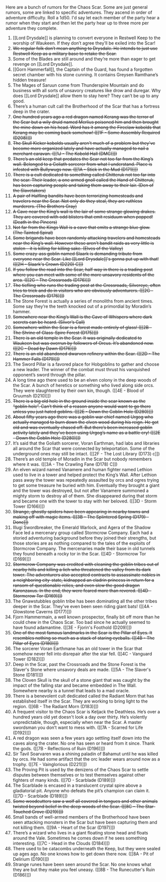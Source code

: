 Here are a bunch of rumors for the Chaos Scar. Some are just general rumors, some are linked to specific adventures. They ascend in order of adventure difficulty. Roll a 1d50. I'd say let each member of the party hear a rumor when they start and then let the party hear up to three more per adventure they complete.

1.  [[Lord Drysdale]] is planning to convert everyone in Restwell Keep to the worship of Waukeen. If they don’t agree they’ll be exiled into the Scar!
2.  ~~We regular folk don’t mean anything to Drysdale. He intends to just use Restwell Keep as a military base to retake the Scar.~~
3.  Some of the Blades are still around and they’re more than eager to get revenge on [[Lord Drysdale]].
4.  [[Gorn Hammerfall]], the Captain of the Guard, has found a forgotten secret chamber with his stone cunning. It contains Greysen Ramthane’s hidden treasure!
5.  The Mages of Saruun come from Thunderspire Mountain and do business with all sorts of unsavory creatures like drow and duregar. Why does [[Lord Drysdale]] allow them to stay here? They can’t be up to any good.
6.  There’s a human cult call the Brotherhood of the Scar that has a fortress deep in the crater.
7.  ~~One hundred years ago a red dragon named Kerang was the terror of the Scar but a wily druid named Merlius poisoned him and then brought the mine down on his head. Word has it among the Fireclaw kobolds that Kerang may be coming back somehow! ([[1F - Some Assembly Required (D208)]])~~
8.  ~~The Skull Kicker kobolds usually aren't much of a problem but they've become more organized lately and have actually managed to nail a merchant caravan. ([[1J - The Kobold Hall (DMG)]])~~
9.  ~~There’s an old keep that predates the Scar not too far from the King’s wall. Belonged to a Goliath sorcerer from what I understand. Place is infested with Bullywugs now. ([[1A - Stick in the Mud (D171)]])~~
10.  ~~There is a cult dedicated to something called Chitteruk not too far into the scar. Their leader, a one armed gnoll called the Hand of Chitteruk, has been capturing people and taking them away to their lair. (Den of the Slavetakers)~~
11.  ~~A pair of Halfling bandits have been terrorizing homesteads and travelers near the Scar. Not only do they steal, they are ruthless murderers. (The Brothers Gray)~~
12.  ~~A Cave near the King’s wall is the lair of some strange glowing drakes. They are covered with odd blisters that emit residuum when popped! (Death in the Pincers)~~
13.  ~~Not far from the Kings Wall is a cave that emits a strange blue glow. (The Tainted Spiral)~~
14.  ~~Some brigands have been randomly attacking travelers and homesteads near the King’s wall. However these aren't bandit raids as very little is stolen – it is killing for killing sake. (Elves of the Valley)~~
15.  ~~Some crazy-ass goblin named Slaark is demanding tribute from everyone near the Scar. Like [[Lord Drysdale]]'s gonna put up with that! ([[2H - Slaark's Crown (D220) C]])~~
16.  ~~If you follow the road into the Scar, half way in there is a trading post where you can meet with some of the more unsavory residents of the area. ([[2G - The Crossroads (D176)]])~~
17.  ~~The tiefling who runs the trading post at the Crossroads, Silvereye, often tries to trick and do in visitors who are obviously adventurers. ([[2G - The Crossroads (D176)]])~~
18.  The Stone Forest is actually a series of monoliths from ancient times. Some say they’re the teeth knocked out of a primordial by Moradin’s hammer.
19.  ~~Somewhere near the King’s Wall is the Cave of Whispers where dark secrets can be heard. (Sliver’s Call)~~
20.  ~~Somewhere within the Scar is a forest made entirely of glass! ([[2B - The Shrine of Glass-Spire Forest (D175)]])~~
21.  ~~There is an old temple in the Scar. It was originally dedicated to Waukeen but was overrun by followers of Orcus. It’s abandoned now. ([[2C - Dead by Dawn (D176)]])~~
22.  ~~There is an old abandoned dwarven refinery within the Scar. ([[2D - The Hammer Falls (D179)]])~~
23.  The Sword Pillar is a favored place for Hobgoblins to gather and choose a new leader. The winner of the combat must thrust his vanquished opponent’s sword through the pillar.
24.  A long time ago there used to be an elven colony in the deep woods of the Scar. A bunch of heretics or something who lived along side orcs. They were slaughtered by their own kin, though. ([[4E - Blood of Gruumsh (D210)]])
25.  ~~There is a big old hole in the ground inside the scar known as the “goblin hole”. Can’t think of a reason anyone would want to go there unless you just hated goblins. ([[2E - Down the Goblin Hole (D280)]])~~
26.  ~~About fifty years ago there was a goblin war chief named Urgog who actually managed to burn down the elven wood during his reign. He got old and was eventually chased off. But there’s been increased goblin activity lately and they've been using Urgog’s name as a battle cry! ([[2E - Down the Goblin Hole (D280)]])~~
27.  It’s said that the Goliath sorcerer, Voran Earthman, had labs and libraries all around the Scar that were connected by teleportation. Some of the underground ones may still be intact. ([[2F - The Lost Library (D173) c]])
28.  There’s an old temple of Moradin in the Scar but nobody remembers where it was. ([[3A - The Crawling Fane (D178) C]])
29.  An elven wizard named Vanamere and human fighter named Lethion used to live in a tower and helped protect the King’s Wall. After Lethion pass away the tower was repeatedly assaulted by orcs and ogres trying to get some treasure he buried with him. Eventually they brought a giant and the tower was destroyed, but not after Vanamere summoned a mighty storm to destroy all of them. She disappeared during that storm and became one with the tower to stay with her beloved. ([[3D - Storm Tower (D166)]])
31.  ~~Strange, ghostly spiders have been appearing in nearby towns and making off with magic items. ([[3B - The Splintered Spring (D179) - Done]])~~
32.  Illugi Swordbreaker, the Emerald Warlock, and Agera of the Shadow Face led a mercenary group called Stormcrow Company. Each had a storied adventuring background before they joined their strengths, but those stories are as nothing compared to the tales of the exploits of Stormcrow Company. The mercenaries made their base in old tunnels they found beneath a rocky tor in the Scar. ([[4D - Stormcrow Tor (D169)]])
33. ~~Stormcrow Company was credited with cleaning the goblin tribes out of nearby hills and killing a lich who threatened the valley from its dark tower. The adventurers also accepted contracts to assassinate nobles in a neighboring city-state, kidnapped an eladrin princess in return for a ransom of questionable relics, and even slew the good dragon Karonzaxus. In the end, they were feared more than revered.  ([[4D - Stormcrow Tor (D169)]])~~
34.  The Gnawstubbles goblin tribe has been dominating all the other tribes deeper in the Scar. They've even been seen riding giant bats! ([[4A - Glowstone Caverns (D177)]])
35.  Fjorn Hammermain, a well known prospector, finally bit off more than he could chew in the Chaos Scar. Too bad since he actually seemed to have found adamantine. ([[3E - Fjorin's Foothold (D209)]])
36.  ~~One of the most famous landmarks in the Scar is the Pillar of Eyes. It resembles nothing so much as a stack of staring eyeballs. ([[4B - The Pillar of Eyes (D180)]])~~
37.  The sorcerer Voran Earthmane has an old tower in the Scar that somehow never fell into disrepair after the star fell. ([[4C - Vanguard Tower (D182)]])
38.  Deep in the Scar, past the Crossroads and the Stone Forest is the Slaver's Stone where unsavory deals are made. ([[5A - The Slaver's Stone (D181)]])
39.  The Cloven Skull is the skull of a stone giant that was caught by the impact of the falling star and became embedded in The Wall. Somewhere nearby is a tunnel that leads to a mad oracle.
40.  There is a benevolent cult dedicated called the Radiant Morn that has established itself in the Scar. They are working to bring light to the region. ([[6B - The Radiant Morn (D183)]])
41.  A frequent visitor to the Chaos Scar is Keljack the Deathless. He’s over a hundred years old yet doesn't look a day over thirty. He’s violently unpredictable, though, especially when near the Scar. A master swordsman you don’t want to mess with. ([[7A - Scarred for Life (D192)]])
42.  A red dragon was seen a few years ago settling itself down into the caves along the crater. No one has seen or heard from it since. Thank the gods. ([[7B - Reflections of Ruin (D196)]])
43.  Sir Tavil Soarvaren was a shining paladin of Bahamut until he was killed by orcs. He had some artifact that the orc leader wears around now as a trophy. ([[7E - Vainglorious (D221)]])
44.  The Proving Pit is used by the denizens of the Chaos Scar to settle disputes between themselves or to test themselves against other fighters of many kinds. ([[7D - Scarblade (D189)]])
45.  The Scarblade is encased in a translucent crystal spire above a gladiatorial pit. Anyone who defeats the pit’s champion can claim it. ([[7D - Scarblade (D189)]])
46.  ~~Some woodcutters saw a wolf all covered in tongues and other animals twisted beyond belief in the deep woods of the Scar. ([[8C - The Star-Touched Grove (D219)]])~~
47.  Small bands of well-armed members of the Brotherhood have been seen attacking monsters in the Scar but have been capturing them and not killing them. ([[9A - Heart of the Scar (D197)]])
48.  There’s a wizard who lives in a giant floating stone head and floats around the Vale. Sometimes he comes down if he sees something interesting. ([[7C - Head in the Clouds (D184)]])
49.  There used to be catacombs underneath the Keep, but they were sealed up ages ago. No one knows how to get down there now. ([[8A - Pit of Delirium (D190)]])
50.  Strange runes have been seen around the Scar. No one knows what they are but they make you feel uneasy. ([[8B - The Runecutter's Ruin (D186)]])